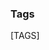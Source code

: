 <style>
.md-typeset h1 {
    font-weight: lighter;
    border-bottom: 4px double;
    padding-bottom: .1em;
    /* display: none; */
}
</style>

### Tags

[TAGS]